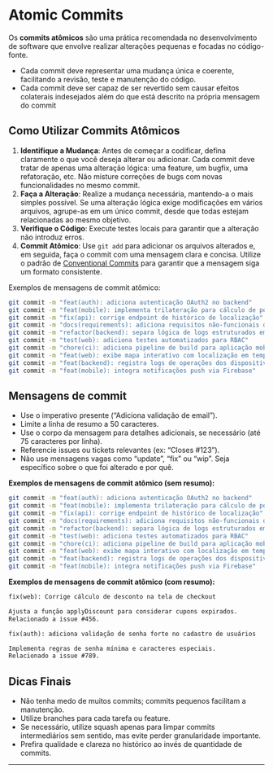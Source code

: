 # Atomic Commits

Os **commits atômicos** são uma prática recomendada no desenvolvimento de software que envolve realizar alterações pequenas e focadas no código-fonte.

- Cada commit deve representar uma mudança única e coerente, facilitando a revisão, teste e manutenção do código.
- Cada commit deve ser capaz de ser revertido sem causar efeitos colaterais indesejados além do que está descrito na própria mensagem do commit

## Como Utilizar Commits Atômicos

1. **Identifique a Mudança**: Antes de começar a codificar, defina claramente o que você deseja alterar ou adicionar. Cada commit deve tratar de apenas uma alteração lógica: uma feature, um bugfix, uma refatoração, etc. Não misture correções de bugs com novas funcionalidades no mesmo commit.
2. **Faça a Alteração**: Realize a mudança necessária, mantendo-a o mais simples possível. Se uma alteração lógica exige modificações em vários arquivos, agrupe-as em um único commit, desde que todas estejam relacionadas ao mesmo objetivo.
3. **Verifique o Código**: Execute testes locais para garantir que a alteração não introduz erros.
4. **Commit Atômico**: Use `git add` para adicionar os arquivos alterados e, em seguida, faça o commit com uma mensagem clara e concisa. Utilize o padrão de [Conventional Commits](../conventional-commits/README.md) para garantir que a mensagem siga um formato consistente.

Exemplos de mensagens de commit atômico:

```bash
git commit -m "feat(auth): adiciona autenticação OAuth2 no backend"
git commit -m "feat(mobile): implementa trilateração para cálculo de posição"
git commit -m "fix(api): corrige endpoint de histórico de localização"
git commit -m "docs(requirements): adiciona requisitos não-funcionais de segurança"
git commit -m "refactor(backend): separa lógica de logs estruturados em módulo próprio"
git commit -m "test(web): adiciona testes automatizados para RBAC"
git commit -m "chore(ci): adiciona pipeline de build para aplicação mobile"
git commit -m "feat(web): exibe mapa interativo com localização em tempo real"
git commit -m "feat(backend): registra logs de operações dos dispositivos"
git commit -m "feat(mobile): integra notificações push via Firebase"
```

## Mensagens de commit

- Use o imperativo presente (“Adiciona validação de email”).
- Limite a linha de resumo a 50 caracteres.
- Use o corpo da mensagem para detalhes adicionais, se necessário (até 75 caracteres por linha).
- Referencie issues ou tickets relevantes (ex: “Closes #123”).
- Não use mensagens vagas como “update”, “fix” ou “wip”. Seja específico sobre o que foi alterado e por quê.

**Exemplos de mensagens de commit atômico (sem resumo):**

```bash
git commit -m "feat(auth): adiciona autenticação OAuth2 no backend"
git commit -m "feat(mobile): implementa trilateração para cálculo de posição"
git commit -m "fix(api): corrige endpoint de histórico de localização"
git commit -m "docs(requirements): adiciona requisitos não-funcionais de segurança"
git commit -m "refactor(backend): separa lógica de logs estruturados em módulo próprio"
git commit -m "test(web): adiciona testes automatizados para RBAC"
git commit -m "chore(ci): adiciona pipeline de build para aplicação mobile"
git commit -m "feat(web): exibe mapa interativo com localização em tempo real"
git commit -m "feat(backend): registra logs de operações dos dispositivos"
git commit -m "feat(mobile): integra notificações push via Firebase"
```

**Exemplos de mensagens de commit atômico (com resumo):**

```markdown
fix(web): Corrige cálculo de desconto na tela de checkout

Ajusta a função applyDiscount para considerar cupons expirados.
Relacionado a issue #456.
```

```markdown
fix(auth): adiciona validação de senha forte no cadastro de usuários

Implementa regras de senha mínima e caracteres especiais.
Relacionado a issue #789.
```

## **Dicas Finais**

- Não tenha medo de muitos commits; commits pequenos facilitam a manutenção.
- Utilize branches para cada tarefa ou feature.
- Se necessário, utilize squash apenas para limpar commits intermediários sem sentido, mas evite perder granularidade importante.
- Prefira qualidade e clareza no histórico ao invés de quantidade de commits.

---
